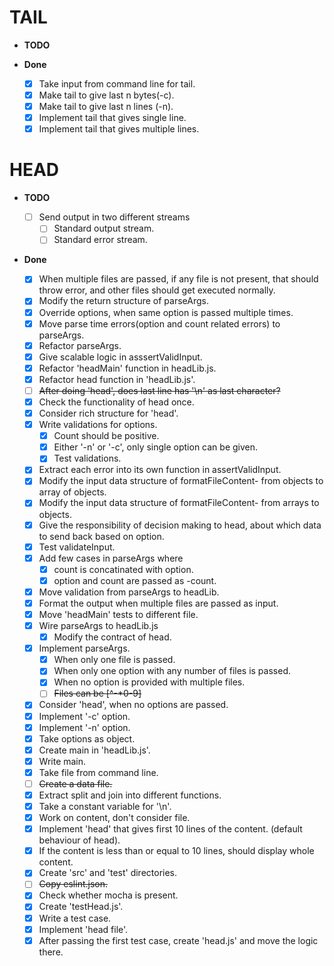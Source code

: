 # TAIL

* **TODO**

* **Done**

  - [x] Take input from command line for tail.
  - [x] Make tail to give last n bytes(-c).
  - [x] Make tail to give last n lines (-n).
  - [x] Implement tail that gives single line.
  - [x] Implement tail that gives multiple lines.

# HEAD

* **TODO**

  - [ ] Send output in two different streams
    - [ ] Standard output stream.
    - [ ] Standard error stream.

* **Done**
  - [x] When multiple files are passed, if any file is not present, that should throw error, and other files should get executed normally.
  - [x] Modify the return structure of parseArgs.
  - [x] Override options, when same option is passed multiple times.
  - [X] Move parse time errors(option and count related errors) to parseArgs.
  - [x] Refactor parseArgs.
  - [x] Give scalable logic in asssertValidInput.
  - [x] Refactor 'headMain' function in headLib.js.
  - [x] Refactor head function in 'headLib.js'.
  - [ ] ~~After doing 'head', does last line has '\n' as last character?~~
  - [x] Check the functionality of head once.
  - [x] Consider rich structure for 'head'.
  - [x] Write validations for options.
    - [x] Count should be positive.
    - [x] Either '-n' or '-c', only single option can be given.
    - [x] Test validations.
  - [x] Extract each error into its own function in assertValidInput.
  - [x] Modify the input data structure of formatFileContent- from objects to array of objects.
  - [x] Modify the input data structure of formatFileContent- from arrays to objects.
  - [x] Give the responsibility of decision making to head, about which data to send back based on option.
  - [x] Test validateInput.
  - [x] Add few cases in parseArgs where
    - [x] count is concatinated with option.
    - [x] option and count are passed as -count.
  - [x] Move validation from parseArgs to headLib.
  - [x] Format the output when multiple files are passed as input.
  - [x] Move 'headMain' tests to different file.
  - [x] Wire parseArgs to headLib.js
    - [x] Modify the contract of head.
  - [X] Implement parseArgs.
    - [x] When only one file is passed.
    - [x] When only one option with any number of files is passed.
    - [X] When no option is provided with multiple files.
    - [ ] ~~Files can be [^-*0-9]~~
  - [x] Consider 'head', when no options are passed.
  - [x] Implement '-c' option.
  - [x] Implement '-n' option.
  - [x] Take options as object.
  - [x] Create main in 'headLib.js'.
  - [x] Write main.
  - [x] Take file from command line.
  - [ ] ~~Create a data file.~~
  - [x] Extract split and join into different functions.
  - [x] Take a constant variable for '\n'.
  - [x] Work on content, don't consider file.
  - [x] Implement 'head' that gives first 10 lines of the content. (default behaviour of head).
  - [x] If the content is less than or equal to 10 lines, should display whole content.
  - [x] Create 'src' and 'test' directories.
  - [ ] ~~Copy eslint.json.~~
  - [x] Check whether mocha is present.
  - [x] Create 'testHead.js'.
  - [x] Write a test case.
  - [x] Implement 'head file'.
  - [x] After passing the first test case, create 'head.js' and move the logic there.
